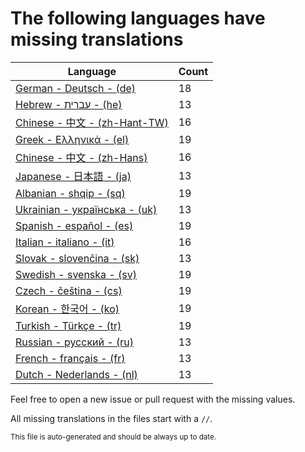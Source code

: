 # The following languages have missing translations
Language|Count
-|-
[German - Deutsch - (de)](Calendr/Assets/de.lproj/Localizable.strings)|18
[Hebrew - עברית - (he)](Calendr/Assets/he.lproj/Localizable.strings)|13
[Chinese - 中文 - (zh-Hant-TW)](Calendr/Assets/zh-Hant-TW.lproj/Localizable.strings)|16
[Greek - Ελληνικά - (el)](Calendr/Assets/el.lproj/Localizable.strings)|19
[Chinese - 中文 - (zh-Hans)](Calendr/Assets/zh-Hans.lproj/Localizable.strings)|16
[Japanese - 日本語 - (ja)](Calendr/Assets/ja.lproj/Localizable.strings)|13
[Albanian - shqip - (sq)](Calendr/Assets/sq.lproj/Localizable.strings)|19
[Ukrainian - українська - (uk)](Calendr/Assets/uk.lproj/Localizable.strings)|13
[Spanish - español - (es)](Calendr/Assets/es.lproj/Localizable.strings)|19
[Italian - italiano - (it)](Calendr/Assets/it.lproj/Localizable.strings)|16
[Slovak - slovenčina - (sk)](Calendr/Assets/sk.lproj/Localizable.strings)|13
[Swedish - svenska - (sv)](Calendr/Assets/sv.lproj/Localizable.strings)|19
[Czech - čeština - (cs)](Calendr/Assets/cs.lproj/Localizable.strings)|19
[Korean - 한국어 - (ko)](Calendr/Assets/ko.lproj/Localizable.strings)|19
[Turkish - Türkçe - (tr)](Calendr/Assets/tr.lproj/Localizable.strings)|19
[Russian - русский - (ru)](Calendr/Assets/ru.lproj/Localizable.strings)|13
[French - français - (fr)](Calendr/Assets/fr.lproj/Localizable.strings)|13
[Dutch - Nederlands - (nl)](Calendr/Assets/nl.lproj/Localizable.strings)|13

Feel free to open a new issue or pull request with the missing values.

All missing translations in the files start with a `//`.

<sub>This file is auto-generated and should be always up to date.</sub>
